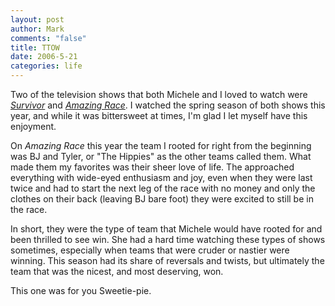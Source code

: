 ```yaml
--- 
layout: post
author: Mark
comments: "false"
title: TTOW
date: 2006-5-21
categories: life
---
```

Two of the television shows that both Michele and I loved to watch were <em><a href="http://www.cbs.com/primetime/survivor12/" title="Survivor">Survivor</a></em> and <em><a href="http://www.cbs.com/primetime/amazing_race9/" title="Amazing Race">Amazing Race</a></em>. I watched the spring season of both shows this year, and while it was bittersweet at times, I'm glad I let myself have this enjoyment.

On <em>Amazing Race</em> this year the team I rooted for right from the beginning was BJ and Tyler, or "The Hippies" as the other teams called them. What made them my favorites was their sheer love of life. The approached everything with wide-eyed enthusiasm and joy, even when they were last twice and had to start the next leg of the race with no money and only the clothes on their back (leaving BJ bare foot) they were excited to still be in the race.

In short, they were the type of team that Michele would have rooted for and been thrilled to see win. She had a hard time watching these types of shows sometimes, especially when teams that were cruder or nastier were winning. This season had its share of reversals and twists, but ultimately the team that was the nicest, and most deserving, won.

This one was for you Sweetie-pie.
